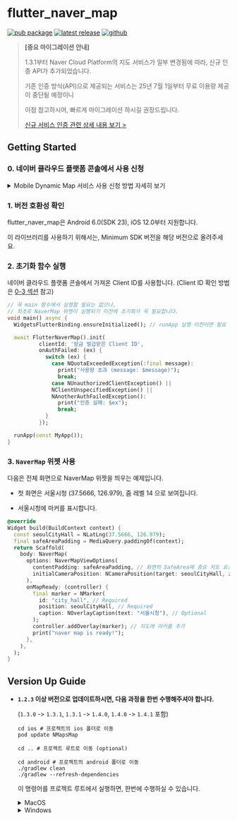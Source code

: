 # flutter_naver_map

[![pub package](https://img.shields.io/pub/v/flutter_naver_map.svg?color=4285F4)](https://pub.dev/packages/flutter_naver_map)
[![latest release](https://img.shields.io/github/v/release/note11g/flutter_naver_map?include_prereleases&label=latest&color=green)](https://github.com/note11g/flutter_naver_map/releases)
[![github](https://img.shields.io/github/stars/note11g/flutter_naver_map)](https://github.com/note11g/flutter_naver_map)


> **[중요 마이그레이션 안내]**
>
> 1.3.1부터 Naver Cloud Platform의 지도 서비스가 일부 변경됨에 따라, 신규 인증 API가 추가되었습니다.
>
> 기존 인증 방식(API)으로 제공되는 서비스는 25년 7월 1일부터 무료 이용량 제공이 중단될 예정이니
>
> 이점 참고하시어, 빠르게 마이그레이션 하시길 권장드립니다.
>
> [신규 서비스 인증 관련 상세 내용 보기 >](https://github.com/note11g/flutter_naver_map/issues/311)


## Getting Started

### 0. 네이버 클라우드 플랫폼 콘솔에서 사용 신청

<details>
<summary>Mobile Dynamic Map 서비스 사용 신청 방법 자세히 보기</summary>

#### 1. Console에서 [Services > Application Services > Maps](https://console.ncloud.com/maps/application) 으로 이동
![](https://cdn.jsdelivr.net/gh/note11g/flutter_naver_map@main/docs_asset/start_0_1.png)

#### 2. Application 등록하기
Application 등록 > Application 이름 입력 > API 선택에서 “Dynamic Map” 선택 > 서비스 환경 등록 - Android 앱 패키지 이름, iOS Bundle ID 입력 > 등록
![](https://cdn.jsdelivr.net/gh/note11g/flutter_naver_map@main/docs_asset/start_0_2.png)

#### 3. 등록한 Application의 “인증정보”에서 “Client ID”를 확인
![](https://cdn.jsdelivr.net/gh/note11g/flutter_naver_map@main/docs_asset/start_0_3.png)

</details>

### 1. 버전 호환성 확인

flutter_naver_map은 Android 6.0(SDK 23), iOS 12.0부터 지원합니다.

이 라이브러리를 사용하기 위해서는, Minimum SDK 버전을 해당 버전으로 올려주세요.

### 2. 초기화 함수 실행

네이버 클라우드 플랫폼 콘솔에서 가져온 Client ID를 사용합니다. (Client ID 확인 방법은 [0-3 섹션](#0-네이버-클라우드-플랫폼-콘솔에서-사용-신청) 참고)

```dart
// 꼭 main 함수에서 실행할 필요는 없으나, 
// 최초로 NaverMap 위젯이 실행되기 이전에 초기화가 꼭 필요합니다.
void main() async {
  WidgetsFlutterBinding.ensureInitialized(); // runApp 실행 이전이면 필요

  await FlutterNaverMap().init(
          clientId: '방금 발급받은 Client ID',
          onAuthFailed: (ex) {
            switch (ex) {
              case NQuotaExceededException(:final message):
                print("사용량 초과 (message: $message)");
                break;
              case NUnauthorizedClientException() ||
              NClientUnspecifiedException() ||
              NAnotherAuthFailedException():
                print("인증 실패: $ex");
                break;
            }
          });

  runApp(const MyApp());
}
```

### 3. `NaverMap` 위젯 사용

다음은 전체 화면으로 NaverMap 위젯을 띄우는 예제입니다.

- 첫 화면은 서울시청 (37.5666, 126.979), 줌 레벨 14 으로 보여집니다.

- 서울시청에 마커를 표시합니다.

```dart
@override
Widget build(BuildContext context) {
  const seoulCityHall = NLatLng(37.5666, 126.979);
  final safeAreaPadding = MediaQuery.paddingOf(context);
  return Scaffold(
    body: NaverMap(
      options: NaverMapViewOptions(
        contentPadding: safeAreaPadding, // 화면의 SafeArea에 중요 지도 요소가 들어가지 않도록 설정하는 Padding. 필요한 경우에만 사용하세요.
        initialCameraPosition: NCameraPosition(target: seoulCityHall, zoom: 14),
      ),
      onMapReady: (controller) {
        final marker = NMarker(
          id: "city_hall", // Required
          position: seoulCityHall, // Required
          caption: NOverlayCaption(text: "서울시청"), // Optional
        );
        controller.addOverlay(marker); // 지도에 마커를 추가
        print("naver map is ready!");
      },
    ),
  );
}
```


## Version Up Guide

- **`1.2.3` 이상 버전으로 업데이트하시면, 다음 과정을 한번 수행해주셔야 합니다.**

  (`1.3.0` -> `1.3.1`, `1.3.1` -> `1.4.0`, `1.4.0` -> `1.4.1` 포함)

    ```shell
    cd ios # 프로젝트의 ios 폴더로 이동
    pod update NMapsMap
  
    cd .. # 프로젝트 루트로 이동 (optional)
  
    cd android # 프로젝트의 android 폴더로 이동
    ./gradlew clean
    ./gradlew --refresh-dependencies
    ```

  이 명령어를 프로젝트 루트에서 실행하면, 한번에 수행하실 수 있습니다.
    <details>
    <summary>MacOS</summary>

    ```shell
    (cd ios && pod update NMapsMap) && (cd android && ./gradlew clean && ./gradlew --refresh-dependencies)
    ```
    </details>
    <details>
    <summary>Windows</summary> 
    
    ```shell
    cd android && gradlew.bat clean && gradlew.bat --refresh-dependencies
    ```
    </details>
